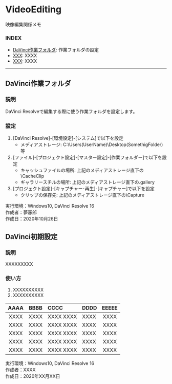 # VideoEditing
映像編集関係メモ


### <b>INDEX</b>
* [DaVinci作業フォルダ](#daVinciFolder): 作業フォルダの設定
* [XXX](#XXXX): XXXX
* [XXX](#XXXX): XXXX

***



<a name="daVinciFolder"></a>
## DaVinci作業フォルダ

### 説明
DaVinci Resolveで編集する際に使う作業フォルダを設定します。

### 設定
1. [DaVinci Resolve]-[環境設定]-[システム]で以下を設定
    * メディアストレージ: C:\Users\(UserName)\Desktop\(SomethigFolder) 等
1. [ファイル]-[プロジェクト設定]-[マスター設定]-[作業フォルダー]で以下を設定
    * キャッシュファイルの場所: 上記のメディアストレージ直下の\CacheClip
    * ギャラリースチルの場所: 上記のメディアストレージ直下の\.gallery
1. [プロジェクト設定]-[キャプチャー･再生]-[キャプチャー]で以下を設定
    * クリップの保存先: 上記のメディアストレージ直下の\Capture

実行環境：Windows10, DaVinci Resolve 16      
作成者：夢寐郎  
作成日：2020年10月26日  



<a name="initSetting"></a>
## DaVinci初期設定

### 説明
XXXXXXXXX

### 使い方
1. XXXXXXXXXX
1. XXXXXXXXXX

|AAAA|BBBB|CCCC|DDDD|EEEEE|
|:--:|:--:|:--|:--|:--:|
|XXXX|XXXX|XXXX XXXX|XXXX|XXXX|
|XXXX|XXXX|XXXX XXXX|XXXX|XXXX|
|XXXX|XXXX|XXXX XXXX|XXXX|XXXX|
|XXXX|XXXX|XXXX XXXX|XXXX|XXXX|
|XXXX|XXXX|XXXX XXXX|XXXX|XXXX|

実行環境：Windows10, DaVinci Resolve 16      
作成者：XXXX  
作成日：2020年XX月XX日  